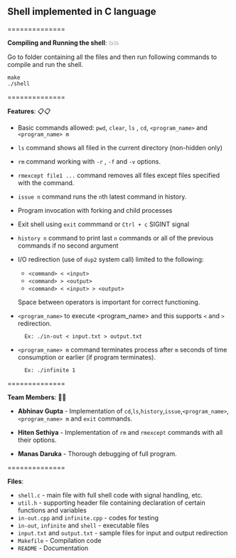 ## Shell implemented in C language

==============

**Compiling and Running the shell**: :boom::boom:

Go to folder containing all the files and then run following commands to compile and run the shell.

```
make
./shell
```

==============

**Features**: :clipboard::clipboard:

* Basic commands allowed: `pwd`, `clear`, `ls` , `cd`, `<program_name>` and `<program_name> m`

* `ls` command shows all filed in the current directory (non-hidden only)

* `rm` command working with `-r` , `-f` and `-v` options. 

* `rmexcept file1 ...` command removes all files except files specified with the command.

* `issue n` command runs the `n`th latest command in history. 

* Program invocation with forking and child processes

* Exit shell using `exit` commmand or `Ctrl + c` SIGINT signal

* `history n` command to print last `n` commands or all of the previous commands if no second argument 

* I/O redirection (use of `dup2` system call) limited to the following:

	* `	<command> < <input> `
    * ` <command> > <output> `
    * ` <command> < <input> > <output> `

  Space between operators is important for correct functioning.

* `<program_name>` to execute <program_name> and this supports `<` and `>` redirection.

		Ex: ./in-out < input.txt > output.txt 

* `<program_name> m` command terminates process after `m` seconds of time consumption or earlier (if program terminates).

		Ex: ./infinite 1

==============

**Team Members**: :beers::beers:

* **Abhinav Gupta** - Implementation of `cd`,`ls`,`history`,`issue`,`<program_name>`,`<program_name> m` and `exit` commands.

* **Hiten Sethiya** - Implementation of `rm` and `rmexcept` commands with all their options.
    
* **Manas Daruka** - Thorough debugging of full program.

==============

**Files**:

* `shell.c`  - main file with full shell code with signal handling, etc.
* `util.h`   - supporting header file containing declaration of certain functions and variables
* `in-out.cpp` and `infinite.cpp` - codes for testing
* `in-out`, `infinite` and `shell` - executable files
* `input.txt` and `output.txt` - sample files for input and output redirection
* `Makefile` - Compilation code
* `README`   - Documentation
